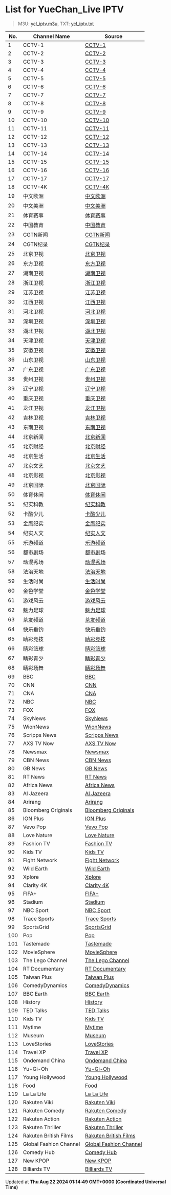 # List for **YueChan_Live IPTV**

> M3U: [ycl_iptv.m3u](/ycl_iptv.m3u), TXT: [ycl_iptv.txt](/txt/ycl_iptv.txt)

| No.  | Channel Name | Source |
| --- | ------------ | --- |
| 1 | CCTV-1 | [CCTV-1](rtp://239.3.1.129:8008) |
| 2 | CCTV-2 | [CCTV-2](rtp://239.3.1.60:8084) |
| 3 | CCTV-3 | [CCTV-3](rtp://239.3.1.172:8001) |
| 4 | CCTV-4 | [CCTV-4](rtp://239.3.1.105:8092) |
| 5 | CCTV-5 | [CCTV-5](rtp://239.3.1.173:8001) |
| 6 | CCTV-6 | [CCTV-6](rtp://239.3.1.174:8001) |
| 7 | CCTV-7 | [CCTV-7](rtp://239.3.1.61:8104) |
| 8 | CCTV-8 | [CCTV-8](rtp://239.3.1.175:8001) |
| 9 | CCTV-9 | [CCTV-9](rtp://239.3.1.62:8112) |
| 10 | CCTV-10 | [CCTV-10](rtp://239.3.1.63:8116) |
| 11 | CCTV-11 | [CCTV-11](rtp://239.3.1.152:8120) |
| 12 | CCTV-12 | [CCTV-12](rtp://239.3.1.64:8124) |
| 13 | CCTV-13 | [CCTV-13](rtp://239.3.1.124:8128) |
| 14 | CCTV-14 | [CCTV-14](rtp://239.3.1.65:8132) |
| 15 | CCTV-15 | [CCTV-15](rtp://239.3.1.153:8136) |
| 16 | CCTV-16 | [CCTV-16](rtp://239.3.1.184:8001) |
| 17 | CCTV-17 | [CCTV-17](rtp://239.3.1.151:8144) |
| 18 | CCTV-4K | [CCTV-4K](rtp://239.3.1.245:2000) |
| 19 | 中文欧洲 | [中文欧洲](rtp://239.3.1.213:4220) |
| 20 | 中文美洲 | [中文美洲](rtp://239.3.1.214:4220) |
| 21 | 体育赛事 | [体育赛事](rtp://239.3.1.130:8004) |
| 22 | 中国教育 | [中国教育](rtp://239.3.1.57:8152) |
| 23 | CGTN新闻 | [CGTN新闻](rtp://239.3.1.215:4220) |
| 24 | CGTN纪录 | [CGTN纪录](rtp://239.3.1.216:4220) |
| 25 | 北京卫视 | [北京卫视](rtp://239.3.1.241:8000) |
| 26 | 东方卫视 | [东方卫视](rtp://239.3.1.136:8032) |
| 27 | 湖南卫视 | [湖南卫视](rtp://239.3.1.132:8012) |
| 28 | 浙江卫视 | [浙江卫视](rtp://239.3.1.137:8036) |
| 29 | 江苏卫视 | [江苏卫视](rtp://239.3.1.135:8028) |
| 30 | 江西卫视 | [江西卫视](rtp://239.3.1.123:8164) |
| 31 | 河北卫视 | [河北卫视](rtp://239.3.1.148:8072) |
| 32 | 深圳卫视 | [深圳卫视](rtp://239.3.1.134:8020) |
| 33 | 湖北卫视 | [湖北卫视](rtp://239.3.1.138:8044) |
| 34 | 天津卫视 | [天津卫视](rtp://239.3.1.148:8072) |
| 35 | 安徽卫视 | [安徽卫视](rtp://239.3.1.211:8064) |
| 36 | 山东卫视 | [山东卫视](rtp://239.3.1.209:8052) |
| 37 | 广东卫视 | [广东卫视](rtp://239.3.1.142:8048) |
| 38 | 贵州卫视 | [贵州卫视](rtp://239.3.1.149:8076) |
| 39 | 辽宁卫视 | [辽宁卫视](rtp://239.3.1.210:8056) |
| 40 | 重庆卫视 | [重庆卫视](rtp://239.3.1.122:8160) |
| 41 | 龙江卫视 | [龙江卫视](rtp://239.3.1.133:8016) |
| 42 | 吉林卫视 | [吉林卫视](rtp://239.3.1.240:8172) |
| 43 | 东南卫视 | [东南卫视](rtp://239.3.1.156:8148) |
| 44 | 北京新闻 | [北京新闻](rtp://239.3.1.159:8000) |
| 45 | 北京财经 | [北京财经](rtp://239.3.1.115:8000) |
| 46 | 北京生活 | [北京生活](rtp://239.3.1.117:8000) |
| 47 | 北京文艺 | [北京文艺](rtp://239.3.1.242:8000) |
| 48 | 北京影视 | [北京影视](rtp://239.3.1.158:8000) |
| 49 | 北京国际 | [北京国际](rtp://239.3.1.235:8000) |
| 50 | 体育休闲 | [体育休闲](rtp://239.3.1.243:8000) |
| 51 | 纪实科教 | [纪实科教](rtp://239.3.1.115:8000) |
| 52 | 卡酷少儿 | [卡酷少儿](rtp://239.3.1.189:8000) |
| 53 | 金鹰纪实 | [金鹰纪实](rtp://239.3.1.58:8156) |
| 54 | 纪实人文 | [纪实人文](rtp://239.3.1.212:8060) |
| 55 | 乐游频道 | [乐游频道](rtp://239.3.1.207:8001) |
| 56 | 都市剧场 | [都市剧场](rtp://239.3.1.203:8001) |
| 57 | 动漫秀场 | [动漫秀场](rtp://239.3.1.202:8001) |
| 58 | 法治天地 | [法治天地](rtp://239.3.1.204:8001) |
| 59 | 生活时尚 | [生活时尚](rtp://239.3.1.206:8001) |
| 60 | 金色学堂 | [金色学堂](rtp://239.3.1.208:8001) |
| 61 | 游戏风云 | [游戏风云](rtp://239.3.1.205:8001) |
| 62 | 魅力足球 | [魅力足球](rtp://239.3.1.201:8001) |
| 63 | 茶友频道 | [茶友频道](rtp://239.3.1.165:8001) |
| 64 | 快乐垂钓 | [快乐垂钓](rtp://239.3.1.164:8001) |
| 65 | 睛彩竞技 | [睛彩竞技](rtp://239.3.1.125:8001) |
| 66 | 睛彩篮球 | [睛彩篮球](rtp://239.3.1.126:8001) |
| 67 | 睛彩青少 | [睛彩青少](rtp://239.3.1.127:8001) |
| 68 | 睛彩场舞 | [睛彩场舞](rtp://239.3.1.128:8001) |
| 69 | BBC | [BBC](https://jmp2.uk/SamsungTVPlus/US4000033L.m3u8) |
| 70 | CNN | [CNN](https://jmp2.uk/SamsungTVPlus/GBBD8000016N.m3u8) |
| 71 | CNA | [CNA](https://d2e1asnsl7br7b.cloudfront.net/7782e205e72f43aeb4a48ec97f66ebbe/index_5.m3u8) |
| 72 | NBC | [NBC](https://jmp2.uk/SamsungTVPlus/USBB2200014DK.m3u8) |
| 73 | FOX | [FOX](https://jmp2.uk/SamsungTVPlus/USBA300024TN.m3u8) |
| 74 | SkyNews | [SkyNews](https://jmp2.uk/SamsungTVPlus/USBB52000022Q.m3u8) |
| 75 | WionNews | [WionNews](https://d7x8z4yuq42qn.cloudfront.net/index_7.m3u8) |
| 76 | Scripps News | [Scripps News](https://jmp2.uk/SamsungTVPlus/USBD3000073N.m3u8) |
| 77 | AXS TV Now | [AXS TV Now](https://dikcfc9915kp8.cloudfront.net/hls/1080p/playlist.m3u8) |
| 78 | Newsmax | [Newsmax](http://nmxlive.akamaized.net/hls/live/529965/Live_1/index.m3u8) |
| 79 | CBN News | [CBN News](https://bcovlive-a.akamaihd.net/re8d9f611ee4a490a9bb59e52db91414d/us-east-1/734546207001/playlist.m3u8) |
| 80 | GB News | [GB News](https://jmp2.uk/SamsungTVPlus/GBBB1600008R3.m3u8) |
| 81 | RT News | [RT News](https://rt-glb.rttv.com/dvr/rtnews/playlist_4500Kb.m3u8) |
| 82 | Africa News | [Africa News](https://euronews-africanews-english-1-eu.xiaomi.wurl.tv/playlist.m3u8) |
| 83 | Al Jazeera | [Al Jazeera](http://live-hls-web-aje.getaj.net/AJE/01.m3u8) |
| 84 | Arirang | [Arirang](https://amdlive-ch01-ctnd-com.akamaized.net/arirang_1ch/smil:arirang_1ch.smil/chunklist_b3256000_sleng.m3u8) |
| 85 | Bloomberg Originals | [Bloomberg Originals](https://jmp2.uk/SamsungTVPlus/GBBC900012J9.m3u8) |
| 86 | ION Plus | [ION Plus](https://jmp2.uk/SamsungTVPlus/USBD300003LK.m3u8) |
| 87 | Vevo Pop | [Vevo Pop](https://jmp2.uk/SamsungTVPlus/GBBC19000017V.m3u8) |
| 88 | Love Nature | [Love Nature](https://d18dyiwu97wm6q.cloudfront.net/playlist2160p.m3u8) |
| 89 | Fashion TV | [Fashion TV](http://91.247.68.229:8000/play/Fashion/index.m3u8) |
| 90 | Kids TV | [Kids TV](https://jansonmedia-kidstv-1-us.xiaomi.wurl.tv/playlist.m3u8) |
| 91 | Fight Network | [Fight Network](https://d12a2vxqkkh1bo.cloudfront.net/hls/1080p/playlist.m3u8) |
| 92 | Wild Earth | [Wild Earth](https://wildearth-plex.amagi.tv/masterR1080p.m3u8) |
| 93 | Xplore | [Xplore](https://jmp2.uk/SamsungTVPlus/USBC2100008DP.m3u8) |
| 94 | Clarity 4K | [Clarity 4K](https://jmp2.uk/SamsungTVPlus/USBA3800005NI.m3u8) |
| 95 | FIFA+ | [FIFA+](https://jmp2.uk/SamsungTVPlus/ATBA3300007PT.m3u8) |
| 96 | Stadium | [Stadium](https://jmp2.uk/SamsungTVPlus/USAJ3504705A.m3u8) |
| 97 | NBC Sport | [NBC Sport](https://jmp2.uk/SamsungTVPlus/USBD420002446.m3u8) |
| 98 | Trace Sports | [Trace Sports](https://lightning-tracesport-samsungau.amagi.tv/playlist1080p.m3u8) |
| 99 | SportsGrid | [SportsGrid](https://amg00315-sportsgrid-firetv.amagi.tv/playlist.m3u8) |
| 100 | Pop | [Pop](http://streamsy.online:2999/coachj88/N93DPKS9pJ/226) |
| 101 | Tastemade | [Tastemade](https://jmp2.uk/SamsungTVPlus/GBBB38000093D.m3u8) |
| 102 | MovieSphere | [MovieSphere](https://jmp2.uk/SamsungTVPlus/USBD17000117B.m3u8) |
| 103 | The Lego Channel | [The Lego Channel](https://jmp2.uk/SamsungTVPlus/GBBC4300005AL.m3u8) |
| 104 | RT Documentary | [RT Documentary](https://rt-rtd.rttv.com/live/rtdoc/playlist_4500Kb.m3u8) |
| 105 | Taiwan Plus | [Taiwan Plus](https://bcovlive-a.akamaihd.net/rce33d845cb9e42dfa302c7ac345f7858/ap-northeast-1/6282251407001/playlist.m3u8) |
| 106 | ComedyDynamics | [ComedyDynamics](https://cdn-ue1-prod.tsv2.amagi.tv/linear/amg01201-cinedigmenterta-comedydynamics-xiaomi/playlist.m3u8) |
| 107 | BBC Earth | [BBC Earth](https://d206rrc0yoxllg.cloudfront.net/v1/manifest/3722c60a815c199d9c0ef36c5b73da68a62b09d1/cc-staxtq3pp4n9p/115c93cf-88fa-4c4d-86c1-ca74ac6969d7/3.m3u8) |
| 108 | History | [History](https://da8eq3kpws4wh.cloudfront.net/v1/manifest/3722c60a815c199d9c0ef36c5b73da68a62b09d1/cc-qwqfh4ecsmf30/7f1c6847-381e-477d-9bda-b62f74400ee0/3.m3u8) |
| 109 | TED Talks | [TED Talks](https://tedconferences-ted-1-us.xiaomi.wurl.tv/playlist.m3u8) |
| 110 | Kids TV | [Kids TV](https://jansonmedia-kidstv-1-us.xiaomi.wurl.tv/playlist.m3u8) |
| 111 | Mytime | [Mytime](https://cdn-uw2-prod.tsv2.amagi.tv/linear/amg00500-studiocitypictu-mytimeuk-xiaomi/playlist.m3u8) |
| 112 | Museum | [Museum](https://cdn-ue1-prod.tsv2.amagi.tv/linear/amg01492-secomsasmediart-museumtven-xiaomi/playlist.m3u8) |
| 113 | LoveStories | [LoveStories](https://lovestoriestv-lovestoriestv-1-eu.xiaomi.wurl.tv/playlist.m3u8) |
| 114 | Travel XP | [Travel XP](https://travelxp-travelxp-1-eu.xiaomi.wurl.tv/playlist.m3u8) |
| 115 | Ondemand China | [Ondemand China](https://newidco-ondemandchina-1-us.xiaomi.wurl.tv/playlist.m3u8) |
| 116 | Yu-Gi-Oh | [Yu-Gi-Oh](https://fastmedia-yu-gi-oh-1-gb.xiaomi.wurl.tv/playlist.m3u8) |
| 117 | Young Hollywood | [Young Hollywood](https://cdn-ue1-prod.tsv2.amagi.tv/linear/amg00143-younghollywoodl-younghollywood-xiaomi/playlist.m3u8) |
| 118 | Food | [Food](https://food-eu.xiaomi.wurl.tv/playlist.m3u8) |
| 119 | La La Life | [La La Life](https://amg02051-soulpublishing-amg02051c8-xiaomi-in-398.playouts.now.amagi.tv/playlist/amg02051-admecyltd-lalalifeenglish-xiaomiin/playlist.m3u8) |
| 120 | Rakuten Viki | [Rakuten Viki](https://newidco-rakutenviki-2-eu.xiaomi.wurl.tv/playlist.m3u8) |
| 121 | Rakuten Comedy | [Rakuten Comedy](https://rakuten-comedymovies-1-gb.xiaomi.wurl.tv/playlist.m3u8) |
| 122 | Rakuten Action | [Rakuten Action](https://rakuten-actionmovies-1-gb.xiaomi.wurl.tv/playlist.m3u8) |
| 123 | Rakuten Thriller | [Rakuten Thriller](https://rakuten-thriller-1-gb.xiaomi.wurl.tv/playlist.m3u8) |
| 124 | Rakuten British Films | [Rakuten British Films](https://rakuten-british-films-1-gb.xiaomi.wurl.tv/playlist.m3u8) |
| 125 | Global Fashion Channel | [Global Fashion Channel](https://gfcomnimedia-globalfashionchannel-1-eu.xiaomi.wurl.tv/playlist.m3u8) |
| 126 | Comedy Hub | [Comedy Hub](https://jmp2.uk/SamsungTVPlus/GBBD25000038Y.m3u8) |
| 127 | New KPOP | [New KPOP](https://newidco-newkid-1-eu.xiaomi.wurl.tv/playlist.m3u8) |
| 128 | Billiards TV | [Billiards TV](https://newidco-billiardstv-1-eu.xiaomi.wurl.tv/playlist.m3u8) |

Updated at **Thu Aug 22 2024 01:14:49 GMT+0000 (Coordinated Universal Time)**
